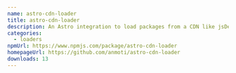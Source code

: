 ```yaml
---
name: astro-cdn-loader
title: astro-cdn-loader
description: An Astro integration to load packages from a CDN like jsDelivr or unpkg.
categories:
  - loaders
npmUrl: https://www.npmjs.com/package/astro-cdn-loader
homepageUrl: https://github.com/anmoti/astro-cdn-loader
downloads: 13
---
```

